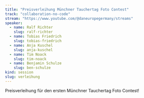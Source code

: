 ```yaml
---
title: "Preisverleihung Münchner Tauchertag Foto Contest"
track: "collaboration-no-code"
stream: "https://www.youtube.com/@daneuropegermany/streams"
speaker:
  - name: Ralf Richter
    slug: ralf-richter
  - name: Tobias Friedrich
    slug: tobias-friedrich
  - name: Anja Kuschel
    slug: anja-kuschel
  - name: Tim Noack
    slug: tim-noack
  - name: Benjamin Schulze
    slug: ben-schulze
kind: session
slug: verleihung
---
```


Preisverleihung für den ersten Münchner Tauchertag Foto Contest!
